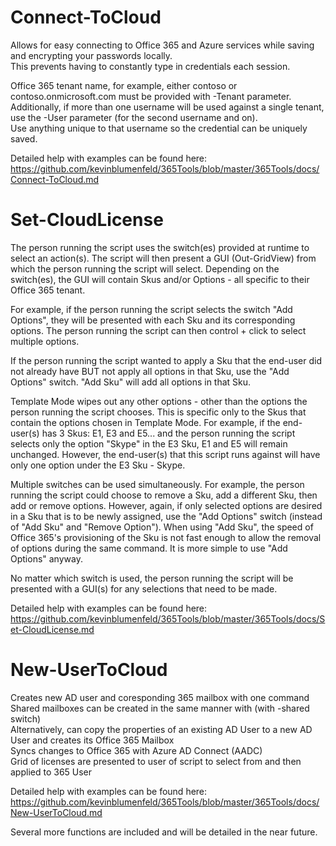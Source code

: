 # Connect-ToCloud
Allows for easy connecting to Office 365 and Azure services while saving and encrypting your passwords locally.  
This prevents having to constantly type in credentials each session.  
  
Office 365 tenant name, for example, either contoso or contoso.onmicrosoft.com must be provided with -Tenant parameter. Additionally, if more than one username will be used against a single tenant, use the -User parameter (for the second username and on).  
Use anything unique to that username so the credential can be uniquely saved.

Detailed help with examples can be found here:
https://github.com/kevinblumenfeld/365Tools/blob/master/365Tools/docs/Connect-ToCloud.md
# Set-CloudLicense

The person running the script uses the switch(es) provided at runtime to select an action(s). The script will then present a GUI (Out-GridView) from which the person running the script will select. Depending on the switch(es), the GUI will contain Skus and/or Options - all specific to their Office 365 tenant.

For example, if the person running the script selects the switch "Add Options", they will be presented with each Sku and its corresponding options. The person running the script can then control + click to select multiple options.

If the person running the script wanted to apply a Sku that the end-user did not already have BUT not apply all options in that Sku, use the "Add Options" switch. "Add Sku" will add all options in that Sku.

Template Mode wipes out any other options - other than the options the person running the script chooses. This is specific only to the Skus that contain the options chosen in Template Mode. For example, if the end-user(s) has 3 Skus: E1, E3 and E5... and the person running the script selects only the option "Skype" in the E3 Sku, E1 and E5 will remain unchanged. However, the end-user(s) that this script runs against will have only one option under the E3 Sku - Skype.

Multiple switches can be used simultaneously.
For example, the person running the script could choose to remove a Sku, add a different Sku, then add or remove options. However, again, if only selected options are desired in a Sku that is to be newly assigned, use the "Add Options" switch (instead of "Add Sku" and "Remove Option"). When using "Add Sku", the speed of Office 365's provisioning of the Sku is not fast enough to allow the removal of options during the same command.
It is more simple to use "Add Options" anyway.

No matter which switch is used, the person running the script will be presented with a GUI(s) for any selections that need to be made.  

Detailed help with examples can be found here:
https://github.com/kevinblumenfeld/365Tools/blob/master/365Tools/docs/Set-CloudLicense.md  

# New-UserToCloud  
Creates new AD user and coresponding 365 mailbox with one command  
Shared mailboxes can be created in the same manner with (with -shared switch)  
Alternatively, can copy the properties of an existing AD User to a new AD User and creates its Office 365 Mailbox  
Syncs changes to Office 365 with Azure AD Connect (AADC)  
Grid of licenses are presented to user of script to select from and then applied to 365 User  

Detailed help with examples can be found here:  
https://github.com/kevinblumenfeld/365Tools/blob/master/365Tools/docs/New-UserToCloud.md  

Several more functions are included and will be detailed in the near future.
